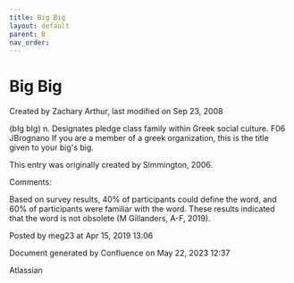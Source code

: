 ```yaml
---
title: Big Big
layout: default
parent: B
nav_order:
---
```


# Big Big

Created by  Zachary Arthur, last modified on Sep 23, 2008

(bIg bIg) n. Designates pledge class family within Greek social culture. F06 JBrognano If you are a member of a greek organization, this is the title given to your big's big. 

This entry was originally created by Simmington, 2006.

Comments:

Based on survey results, 40% of participants could define the word, and 60% of participants were familiar with the word. These results indicated that the word is not obsolete (M Gillanders, A-F, 2019).

Posted by meg23 at Apr 15, 2019 13:06

Document generated by Confluence on May 22, 2023 12:37

Atlassian
